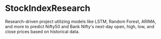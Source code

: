 # StockIndexResearch
 Research-driven project utilizing models like LSTM, Random Forest, ARIMA, and more to predict Nifty50 and Bank Nifty's next-day open, high, low, and close prices based on historical data.
